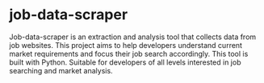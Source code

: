 # job-data-scraper
Job-data-scraper is an extraction and analysis tool that collects data from job websites. This project aims to help developers understand current market requirements and focus their job search accordingly.  This tool is built with Python. Suitable for developers of all levels interested in job searching and market analysis.
